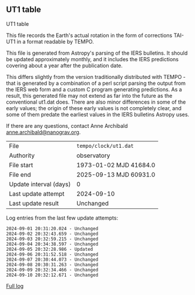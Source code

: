 
## UT1 table

UT1 table

This file records the Earth's actual rotation in the form of
corrections TAI-UT1 in a format readable by TEMPO.

This file is generated from Astropy's parsing of the IERS
bulletins. It should be updated approximately monthly, and it
includes the IERS predictions covering about a year after the
publication date.

This differs slightly from the version traditionally distributed
with TEMPO - that is generated by a combination of a perl script
parsing the output from the IERS web form and a custom C program
generating predictions. As a result, this generated file may not
extend as far into the future as the conventional ut1.dat does.
There are also minor differences in some of the early values; the
origin of these early values is not completely clear, and some of
them predate the earliest values in the IERS bulletins Astropy uses.

If there are any questions, contact Anne Archibald
<anne.archibald@nanograv.org>.

|     |     |
|:--- |:--- |
| File | `tempo/clock/ut1.dat` |
| Authority | observatory |
| File start | 1973-01-02 MJD 41684.0 |
| File end | 2025-09-13 MJD 60931.0 |
| Update interval (days) | 0 |
| Last update attempt | 2024-09-10 |
| Last update result | Unchanged |

Log entries from the last few update attempts:
```
2024-09-01 20:31:20.024 - Unchanged
2024-09-02 20:32:43.659 - Unchanged
2024-09-03 20:32:59.215 - Unchanged
2024-09-04 20:34:38.597 - Unchanged
2024-09-05 20:32:28.986 - Updated
2024-09-06 20:31:52.518 - Unchanged
2024-09-07 20:30:44.073 - Unchanged
2024-09-08 20:30:31.263 - Unchanged
2024-09-09 20:32:34.466 - Unchanged
2024-09-10 20:32:12.671 - Unchanged
```
[Full log](https://raw.githubusercontent.com/ipta/pulsar-clock-corrections/main/log/tempo/clock/ut1.dat.log)
